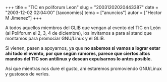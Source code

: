 +++
title = "TIC en poliforum Leon"
slug = "20031202020443387"
date = "2003-12-02 02:04:00"
[taxonomies]
tema = ["anuncios"]
autor = ["Hector M Jimenez"]
+++

A todos aquellos miembros del GLIB que vengan al evento del TIC en León
(al Poliforum el 2, 3, 4 de diciembre), los invitamos a para al stand
que montamos para promociar GNU/Linux y el GLIB.

Si vienen, pasen a apoyarnos, ya que **no sabemos si vamos a lograr
estar ahí todo el evento, por que según rumores, parece que ciertos
altos mandos del TIC son antilinux y desean expulsarnos lo antes
posible.**

Así que mientras nos dure el gusto, ahí estaremos promoviendo GNU/Linux
y gustosos de verles.

